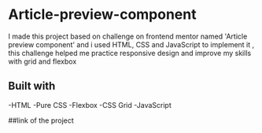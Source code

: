 # Article-preview-component
I made this project based on challenge on frontend mentor named 'Article preview component' and i used HTML, CSS and JavaScript to implement it , this challenge helped me practice responsive design and improve my skills with grid and flexbox 

## Built with
 -HTML
 -Pure CSS
 -Flexbox
 -CSS Grid
 -JavaScript

 ##link of the project
